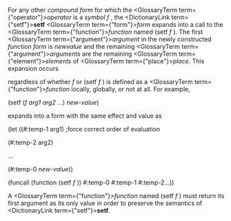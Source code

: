  



For any other *compound form* for which the <GlossaryTerm  term={"operator"}><i>operator</i></GlossaryTerm> is a *symbol f* , the <DictionaryLink  term={"setf"}><b>setf</b></DictionaryLink> <GlossaryTerm  term={"form"}><i>form</i></GlossaryTerm> expands into a call to the <GlossaryTerm  term={"function"}><i>function</i></GlossaryTerm> named (setf *f* ). The first <GlossaryTerm  term={"argument"}><i>argument</i></GlossaryTerm> in the newly constructed *function form* is *newvalue* and the remaining <GlossaryTerm  term={"argument"}><i>arguments</i></GlossaryTerm> are the remaining <GlossaryTerm  term={"element"}><i>elements</i></GlossaryTerm> of <GlossaryTerm  term={"place"}><i>place</i></GlossaryTerm>. This expansion occurs 



regardless of whether *f* or (setf *f* ) is defined as a <GlossaryTerm  term={"function"}><i>function</i></GlossaryTerm> locally, globally, or not at all. For example, 



(setf (*f arg1 arg2* ...) *new-value*) 



expands into a form with the same effect and value as 



(let ((#:temp-1 arg1) ;force correct order of evaluation 



(#:temp-2 arg2) 



... 



(#:temp-0 *new-value*)) 



(funcall (function (setf *f* )) #:temp-0 #:temp-1 #:temp-2...)) 



A <GlossaryTerm  term={"function"}><i>function</i></GlossaryTerm> named (setf *f* ) must return its first argument as its only value in order to preserve the semantics of <DictionaryLink  term={"setf"}><b>setf</b></DictionaryLink>. 



